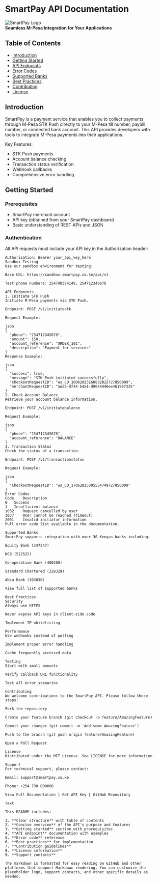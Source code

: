 # SmartPay API Documentation

![SmartPay Logo](https://via.placeholder.com/150x50?text=SmartPay)  
**Seamless M-Pesa Integration for Your Applications**

## Table of Contents
- [Introduction](#introduction)
- [Getting Started](#getting-started)
- [API Endpoints](#api-endpoints)
- [Error Codes](#error-codes)
- [Supported Banks](#supported-banks)
- [Best Practices](#best-practices)
- [Contributing](#contributing)
- [License](#license)

## Introduction
SmartPay is a payment service that enables you to collect payments through M-Pesa STK Push directly to your M-Pesa till number, paybill number, or connected bank account. This API provides developers with tools to integrate M-Pesa payments into their applications.

Key Features:
- STK Push payments
- Account balance checking
- Transaction status verification
- Webhook callbacks
- Comprehensive error handling

## Getting Started

### Prerequisites
- SmartPay merchant account
- API key (obtained from your SmartPay dashboard)
- Basic understanding of REST APIs and JSON

### Authentication
All API requests must include your API key in the Authorization header:

```http
Authorization: Bearer your_api_key_here
Sandbox Testing
Use our sandbox environment for testing:

Base URL: https://sandbox.smartpay.co.ke/api/v1

Test phone numbers: 254708374149, 254712345678

API Endpoints
1. Initiate STK Push
Initiate M-Pesa payments via STK Push.

Endpoint: POST /v1/initiatestk

Request Example:

json
{
  "phone": "254712345678",
  "amount": 150,
  "account_reference": "ORDER_101",
  "description": "Payment for services"
}
Response Example:

json
{
  "success": true,
  "message": "STK Push initiated successfully",
  "checkoutRequestID": "ws_CO_16062025160832822727856009",
  "merchantRequestID": "aea5-4f44-b4a1-d9044446ee461957335"
}
2. Check Account Balance
Retrieve your account balance information.

Endpoint: POST /v1/initiatebalance

Request Example:

json
{
  "phone": "254712345678",
  "account_reference": "BALANCE"
}
3. Transaction Status
Check the status of a transaction.

Endpoint: POST /v1/transactionstatus

Request Example:

json
{
  "CheckoutRequestID": "ws_CO_17062025005554749727856009"
}
Error Codes
Code	Description
0	Success
1	Insufficient balance
1032	Request cancelled by user
1037	User cannot be reached (timeout)
2001	Invalid initiator information
Full error code list available in the documentation.

Supported Banks
SmartPay supports integration with over 30 Kenyan banks including:

Equity Bank (247247)

KCB (522522)

Co-operative Bank (400200)

Standard Chartered (329329)

Absa Bank (303030)

View full list of supported banks

Best Practices
Security
Always use HTTPS

Never expose API keys in client-side code

Implement IP whitelisting

Performance
Use webhooks instead of polling

Implement proper error handling

Cache frequently accessed data

Testing
Start with small amounts

Verify callback URL functionality

Test all error scenarios

Contributing
We welcome contributions to the SmartPay API. Please follow these steps:

Fork the repository

Create your feature branch (git checkout -b feature/AmazingFeature)

Commit your changes (git commit -m 'Add some AmazingFeature')

Push to the branch (git push origin feature/AmazingFeature)

Open a Pull Request

License
Distributed under the MIT License. See LICENSE for more information.

Support
For technical support, please contact:

Email: support@smartpay.co.ke

Phone: +254 700 000000

View Full Documentation | Get API Key | GitHub Repository

text

This README includes:

1. **Clear structure** with table of contents
2. **Concise overview** of the API's purpose and features
3. **Getting started** section with prerequisites
4. **API endpoint** documentation with examples
5. **Error code** reference
6. **Best practices** for implementation
7. **Contribution guidelines**
8. **License information**
9. **Support contacts**

The markdown is formatted for easy reading on GitHub and other platforms that support Markdown rendering. You can customize the placeholder logo, support contacts, and other specific details as needed.
